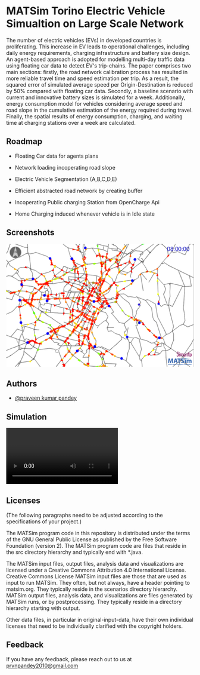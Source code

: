 
# MATSim Torino Electric Vehicle Simualtion on Large Scale Network

The number of electric vehicles (EVs) in developed countries is proliferating. This increase in EV leads to operational challenges, including daily energy requirements, charging infrastructure and battery size design. An agent-based approach is adopted for modelling multi-day traffic data using floating car data to detect EV's trip-chains. The paper comprises two main sections: firstly, the road network calibration process has resulted in more reliable travel time and speed estimation per trip. As a result, the squared error of simulated average speed per Origin-Destination is reduced by 50% compared with floating car data. Secondly, a baseline scenario with current and innovative battery sizes is simulated for a week. Additionally, energy consumption model for vehicles considering average speed and road slope in the cumulative estimation of the energy required during travel. Finally, the spatial results of energy consumption, charging, and waiting time at charging stations over a week are calculated.




## Roadmap

- Floating Car data for agents plans

- Network loading incoperating road slope

- Electric Vehicle Segmentation (A,B,C,D,E)

- Efficient abstracted road network by creating buffer

- Incoperating Public charging Station from OpenCharge Api

- Home Charging induced whenever vehicle is in Idle state


## Screenshots

![Network](https://github.com/prvnpandey/EV_Torino/blob/38825a1fbfb65fb1a134c82a16b536dca88b5b57/vehicle%20atr%208.PNG)


## Authors

- [@praveen kumar pandey](https://www.github.com/prvnpandey)

## Simulation

![Simulation Demo](/final_video.mp4)


## Licenses


(The following paragraphs need to be adjusted according to the specifications of your project.)

The MATSim program code in this repository is distributed under the terms of the GNU General Public License as published by the Free Software Foundation (version 2). The MATSim program code are files that reside in the src directory hierarchy and typically end with *.java.

The MATSim input files, output files, analysis data and visualizations are licensed under a Creative Commons Attribution 4.0 International License. Creative Commons License
 MATSim input files are those that are used as input to run MATSim. They often, but not always, have a header pointing to matsim.org. They typically reside in the scenarios directory hierarchy. MATSim output files, analysis data, and visualizations are files generated by MATSim runs, or by postprocessing. They typically reside in a directory hierarchy starting with output.

Other data files, in particular in original-input-data, have their own individual licenses that need to be individually clarified with the copyright holders.


## Feedback

If you have any feedback, please reach out to us at prvnpandey2010@gmail.com




